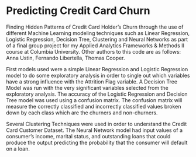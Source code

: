 # Predicting Credit Card Churn
Finding Hidden Patterns of Credit Card Holder’s Churn through the use of different Machine Learning modeling techniques such as Linear Regression, Logistic Regression, Decision Tree, Clustering and Neural Networks as part of a final group project for my Applied Analytics Frameworks & Methods II course at Columbia University. Other authors to this code are as follows: Anna Ustin, Fernando Libertella, Thomas Cooper.

First models used were a simple Linear Regression and Logistic Regression model to do some exploratory analysis in order to single out which variables have a strong influence with the Attrition Flag variable. A Decision Tree Model was run with the very significant variables selected from the exploratory analysis. The accuracy of the Logistic Regression and Decision Tree model was used using a confusion matrix. The confusion matrix will measure the correctly classified and incorrectly classified values broken down by each class which are the churners and non-churners.

Several Clustering Techniques were used in order to understand the Credit Card Customer Dataset. The Neural Network model had input values of a consumer’s income, marital status, and outstanding loans that could produce the output predicting the probability that the consumer will default on a loan.
